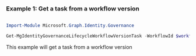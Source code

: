### Example 1: Get a task from a workflow version

```powershell

Import-Module Microsoft.Graph.Identity.Governance

Get-MgIdentityGovernanceLifecycleWorkflowVersionTask -WorkflowId $workflowId -WorkflowVersionVersionNumber $workflowVersionVersionNumber -TaskId $taskId

```
This example will get a task from a workflow version

